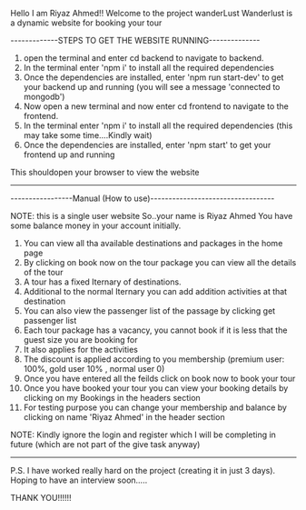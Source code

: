Hello I am Riyaz Ahmed!! Welcome to the project wanderLust
Wanderlust is a dynamic website for booking your tour


-------------STEPS TO GET THE WEBSITE RUNNING--------------

1. open the terminal and enter cd backend to navigate to backend.
2. In the terminal enter 'npm i' to install all the required dependencies
3. Once the dependencies are installed, enter 'npm run start-dev' to get your backend up and running (you will see a message 'connected to mongodb')
4. Now open a new terminal and now enter cd frontend to navigate to the frontend.
5. In the terminal enter 'npm i' to install all the required dependencies (this may take some time....Kindly wait)
6. Once the dependencies are installed, enter 'npm start' to get your frontend up and running
    
This shouldopen your browser to view the website


----------------------------------------------------------------------



-----------------Manual (How to use)----------------------------------

NOTE: this is a single user website So..your name is Riyaz Ahmed
      You have some balance money in your account initially.



1. You can view all tha available destinations and packages in the home page
2. By clicking on book now on the tour package you can view all the details of the tour
3. A tour has a fixed Iternary of destinations.
4. Additional to the normal Iternary you can add addition activities at that destination 
5. You can also view the passenger list of the passage by clicking get passenger list
6. Each tour package has a vacancy, you cannot book if it is less that the guest size you are booking for
7. It also applies for the activities
8. The discount is applied according to you membership (premium user: 100%, gold user 10% , normal user 0)
9. Once you have entered all the feilds click on book now to book your tour
10. Once you have booked your tour you can view your booking details by clicking on my Bookings in the headers section
11. For testing purpose you can change your membership and balance by clicking on name 'Riyaz Ahmed' in the header section

NOTE: Kindly ignore the login and register which I will be completing in future (which are not part of the give task anyway)


-------------------------------------------------------------------------------------

P.S.
I have worked really hard on the project (creating it in just 3 days). Hoping to have an interview soon.....

THANK YOU!!!!!!


